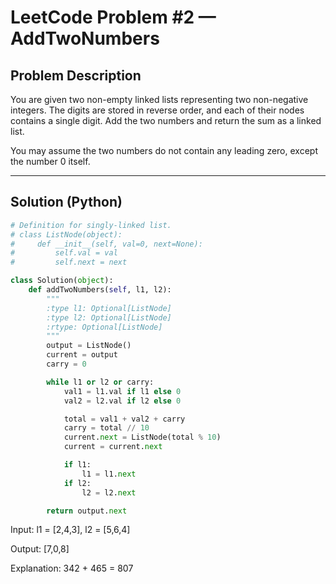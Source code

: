 # LeetCode Problem #2 — AddTwoNumbers

## Problem Description
You are given two non-empty linked lists representing two non-negative integers. The digits are stored in reverse order, and each of their nodes contains a single digit. Add the two numbers and return the sum as a linked list.

You may assume the two numbers do not contain any leading zero, except the number 0 itself.

---

## Solution (Python)

```python
# Definition for singly-linked list.
# class ListNode(object):
#     def __init__(self, val=0, next=None):
#         self.val = val
#         self.next = next

class Solution(object):
    def addTwoNumbers(self, l1, l2):
        """
        :type l1: Optional[ListNode]
        :type l2: Optional[ListNode]
        :rtype: Optional[ListNode]
        """
        output = ListNode()
        current = output
        carry = 0

        while l1 or l2 or carry:
            val1 = l1.val if l1 else 0
            val2 = l2.val if l2 else 0

            total = val1 + val2 + carry
            carry = total // 10
            current.next = ListNode(total % 10)
            current = current.next

            if l1:
                l1 = l1.next
            if l2:
                l2 = l2.next

        return output.next
```
Input: l1 = [2,4,3], l2 = [5,6,4]

Output: [7,0,8]

Explanation: 342 + 465 = 807
